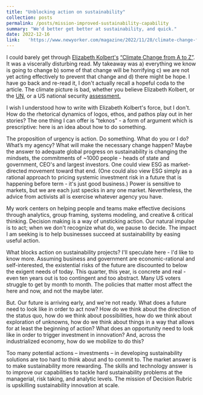 ```yaml
---
title: "Unblocking action on sustainability"
collection: posts
permalink: /posts/mission-improved-sustainability-capability
summary: "We'd better get better at sustainability, and quick."
date: 2022-12-16
link:   'https://www.newyorker.com/magazine/2022/11/28/climate-change-from-a-to-z'
---
```


I could barely get through [Elizabeth Kolbert's](https://www.newyorker.com/contributors/elizabeth-kolbert) [“Climate Change from A to Z”]( https://www.newyorker.com/magazine/2022/11/28/climate-change-from-a-to-z). It was a viscerally disturbing read. 
My takeaway was a) everything we know is going to change b) some of that change will be horrifying c) we are not yet acting effectively to prevent that change and d) there might be hope. I have go back and re-read it, I don't actually recall a hopeful coda to the article. 
The climate picture is bad, whether you believe Elizabeth Kolbert, or the [UN](https://www.un.org/en/climatechange/reports), or a US national security [assessment.](https://www.dni.gov/files/ODNI/documents/assessments/NIE_Climate_Change_and_National_Security.pdf)  

I wish I understood how to write with Elizabeth Kolbert's force, but I don't. How do the rhetorical dynamics of logos, ethos, and pathos play out in her stories? The one thing I can offer is "teknos" - a form of argument which is prescriptive: here is an idea about how to do something.

The proposition of urgency is action. Do something. What do you or I do? What’s my agency? What will make the necessary change happen? Maybe the answer to adequate global progress on sustainability is changing the mindsets, the commitments of ~1000 people - heads of state and government, CEO's and largest investors. One could view ESG as market-directed movement toward that end. (One could also view ESG simply as a rational approach to pricing systemic investment risk in a future that is happening before term - it's just good business.)
Power is sensitive to markets, but we are each just specks in any one market. Nevertheless, the advice from activists all is exercise whatever agency you have. 

My work centers on helping people and teams make effective decisions through analytics, group framing, systems modeling, and creative & critical thinking. Decision making is a way of unsticking action. Our natural impulse is to act; when we don't recognize what do, we pause to decide. The impact I am seeking is to help businesses succeed at sustainability by easing useful action.

What blocks action on sustainability projects? I'll speculate here - I'd like to know more. Assuming business and government are economic-rational and self-interested, the existential risks of the future are discounted to below the exigent needs of today. This quarter, this year, is concrete and real - even ten years out is too contingent and too abstract. Many US voters struggle to get by month to month. The policies that matter most affect the here and now, and not the maybe later.

But. Our future is arriving early, and we're not ready. What does a future need to look like in order to act now? How do we think about the direction of the status quo, how do we think about possibilities, how do we think about exploration of unknowns, how do we think about things in a way that allows for at least the beginning of action? What does an opportunity need to look like in order to trigger investment in innovation? And, across the industrialized economy, how do we mobilize to do this?

Too many potential actions – investments – in developing sustainability solutions are too hard to think about and to commit to. The market answer is to make sustainability more rewarding. The skills and technology answer is to improve our capabilities to tackle hard sustainability problems at the managerial, risk taking, and analytic levels. The mission of Decision Rubric is upskilling sustainability innovation at scale.
